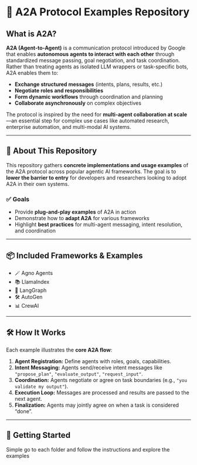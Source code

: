 # 🤖 A2A Protocol Examples Repository

## What is A2A?

**A2A (Agent-to-Agent)** is a communication protocol introduced by Google that enables **autonomous agents to interact with each other** through standardized message passing, goal negotiation, and task coordination. Rather than treating agents as isolated LLM wrappers or task-specific bots, A2A enables them to:

- **Exchange structured messages** (intents, plans, results, etc.)
- **Negotiate roles and responsibilities**
- **Form dynamic workflows** through coordination and planning
- **Collaborate asynchronously** on complex objectives

The protocol is inspired by the need for **multi-agent collaboration at scale**—an essential step for complex use cases like automated research, enterprise automation, and multi-modal AI systems.

---

## 📁 About This Repository

This repository gathers **concrete implementations and usage examples** of the A2A protocol across popular agentic AI frameworks. The goal is to **lower the barrier to entry** for developers and researchers looking to adopt A2A in their own systems.

### ✅ Goals
- Provide **plug-and-play examples** of A2A in action
- Demonstrate how to **adapt A2A** for various frameworks
- Highlight **best practices** for multi-agent messaging, intent resolution, and coordination

---

## 📦 Included Frameworks & Examples
- 🪄 Agno Agents  
- 📚 LlamaIndex 
- 🧠 LangGraph 
- 🛠️ AutoGen
- 📊 CrewAI  

---

## 🛠️ How It Works

Each example illustrates the **core A2A flow**:

1. **Agent Registration:** Define agents with roles, goals, capabilities.
2. **Intent Messaging:** Agents send/receive intent messages like `"propose_plan"`, `"evaluate_output"`, `"request_input"`.
3. **Coordination:** Agents negotiate or agree on task boundaries (e.g., `"you validate my output"`).
4. **Execution Loop:** Messages are processed and results are passed to the next agent.
5. **Finalization:** Agents may jointly agree on when a task is considered “done”.

---

## 🚀 Getting Started

Simple go to each folder and follow the instructions and explore the examples
